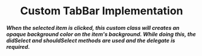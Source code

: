 <h1 align="center">Custom TabBar Implementation</h1>

##### When the selected item is clicked, this custom class will creates an opaque background color on the item's background. While doing this, the didSelect and shouldSelect methods are used and the delegate is required.
